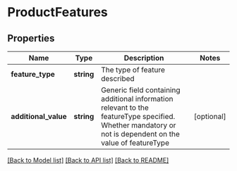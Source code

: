 # ProductFeatures

## Properties
Name | Type | Description | Notes
------------ | ------------- | ------------- | -------------
**feature_type** | **string** | The type of feature described | 
**additional_value** | **string** | Generic field containing additional information relevant to the featureType specified. Whether mandatory or not is dependent on the value of featureType | [optional] 

[[Back to Model list]](../README.md#documentation-for-models) [[Back to API list]](../README.md#documentation-for-api-endpoints) [[Back to README]](../README.md)

